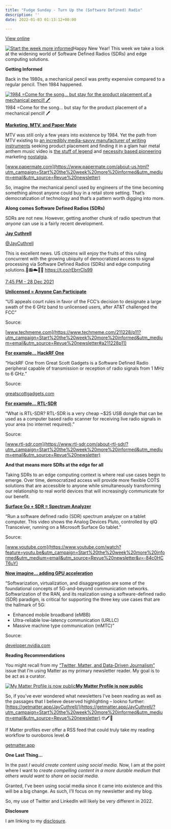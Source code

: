 ```yaml
---
title: "Fudge Sunday - Turn Up the (Software Defined) Radio"
description: ''
date: 2022-01-03 01:13:12+00:00

---
```


[View online](https://sunday.fudge.org/issues/fudge-sunday-turn-up-the-software-defined-radio-957305?utm_campaign=Issue&utm_content=view_in_browser&utm_medium=email&utm_source=Start+the+week+more+informed)

[![Start the week more informed](https://bucketeer-e05bbc84-baa3-437e-9518-adb32be77984.s3.amazonaws.com/public/images/e54945b7-50f6-4020-8d8c-01e552157c1b_1200x115.png "Start the week more informed")](https://substackcdn.com/image/fetch/f_auto,q_auto:good,fl_progressive:steep/https%3A%2F%2Fbucketeer-e05bbc84-baa3-437e-9518-adb32be77984.s3.amazonaws.com%2Fpublic%2Fimages%2Fe54945b7-50f6-4020-8d8c-01e552157c1b_1200x115.png)Happy New Year! This week we take a look at the widening world of Software Defined Radios (SDRs) and edge computing solutions.

 **Getting Informed**

Back in the 1980s, a mechanical pencil was pretty expensive compared to a regular pencil. Then 1984 happened.

[![1984 =Come for the song... but stay for the product placement of a mechanical pencil! 🖊](https://bucketeer-e05bbc84-baa3-437e-9518-adb32be77984.s3.amazonaws.com/public/images/915e6ca1-7d67-4dd1-9727-fc735e17b3d0_600x338.jpeg "1984 =Come for the song... but stay for the product placement of a mechanical pencil! 🖊")](https://substackcdn.com/image/fetch/f_auto,q_auto:good,fl_progressive:steep/https%3A%2F%2Fbucketeer-e05bbc84-baa3-437e-9518-adb32be77984.s3.amazonaws.com%2Fpublic%2Fimages%2F915e6ca1-7d67-4dd1-9727-fc735e17b3d0_600x338.jpeg)1984 =Come for the song... but stay for the product placement of a mechanical pencil! 🖊

**[Marketing, MTV, and Paper Mate](https://www.papermate.com/about-us.html?utm_campaign=Start%20the%20week%20more%20informed&utm_medium=email&utm_source=Revue%20newsletter)**

MTV was still only a few years into existence by 1984. Yet the path from MTV existing to [an incredibly media-savvy manufacturer of writing instruments](https://www.papermate.com/about-us.html?utm_campaign=Start%20the%20week%20more%20informed&utm_medium=email&utm_source=Revue%20newsletter) seeking product placement and finding it in a glam hair metal anthem music video is [the stuff of legend](https://www.bloomberg.com/news/articles/2009-04-22/product-placement-1-dot-0-paper-mate-and-hair-metal-perfect-together?utm_campaign=Start%20the%20week%20more%20informed&utm_medium=email&utm_source=Revue%20newsletter) and [necessity based pioneering](https://www.latimes.com/archives/la-xpm-1985-04-18-ca-23782-story.html?utm_campaign=Start%20the%20week%20more%20informed&utm_medium=email&utm_source=Revue%20newsletter) marketing [nostalgia](http://listeniowa.com/who-tapped-first-a-conversation-with-ex-autograph-guitarist-steve-lynch/?utm_campaign=Start%20the%20week%20more%20informed&utm_medium=email&utm_source=Revue%20newsletter).

[www.papermate.com](https://www.papermate.com/about-us.html?utm_campaign=Start%20the%20week%20more%20informed&utm_medium=email&utm_source=Revue%20newsletter)

So, imagine the mechanical pencil used by engineers of the time becoming something almost anyone could buy in a retail store setting. That’s democratization of technology and that’s a pattern worth digging into more.

 **Along comes Software Defined Radios (SDRs)**

SDRs are not new. However, getting another chunk of radio spectrum that *anyone* can use is a fairly recent development.

**[Jay Cuthrell](https://web.archive.org/web/20230000000000*/https://twitter.com/jaycuthrell/status/1475991365666410498)**

[@JayCuthrell](https://web.archive.org/web/20230000000000*/https://twitter.com/jaycuthrell/status/1475991365666410498)

This is excellent news. US citizens will enjoy the fruits of this ruling concurrent with the growing ubiquity of democratized access to signal processing via Software Defined Radios (SDRs) and edge computing solutions.🤖📻☁️📡📶 <https://t.co/rEbrrCIs99>

 [7:45 PM - 28 Dec 2021](https://web.archive.org/web/20230000000000*/https://twitter.com/jaycuthrell/status/1475991365666410498)

**[Unlicensed = Anyone Can Participate](https://www.techmeme.com/211228/p11?utm_campaign=Start%20the%20week%20more%20informed&utm_medium=email&utm_source=Revue%20newsletter#a211228p11)**

“US appeals court rules in favor of the FCC’s decision to designate a large swath of the 6 GHz band to unlicensed users, after AT&T challenged the FCC”

Source:

[www.techmeme.com](https://www.techmeme.com/211228/p11?utm_campaign=Start%20the%20week%20more%20informed&utm_medium=email&utm_source=Revue%20newsletter#a211228p11)

**[For example... HackRF One](https://greatscottgadgets.com/hackrf/one/?utm_campaign=Start%20the%20week%20more%20informed&utm_medium=email&utm_source=Revue%20newsletter)**

“HackRF One from Great Scott Gadgets is a Software Defined Radio peripheral capable of transmission or reception of radio signals from 1 MHz to 6 GHz.”

Source:

[greatscottgadgets.com](https://greatscottgadgets.com/hackrf/one/?utm_campaign=Start%20the%20week%20more%20informed&utm_medium=email&utm_source=Revue%20newsletter)

**[For example... RTL-SDR](https://www.rtl-sdr.com/about-rtl-sdr/?utm_campaign=Start%20the%20week%20more%20informed&utm_medium=email&utm_source=Revue%20newsletter)**

“What is RTL-SDR? RTL-SDR is a very cheap ~$25 USB dongle that can be used as a computer based radio scanner for receiving live radio signals in your area (no internet required).”

Source:

[www.rtl-sdr.com](https://www.rtl-sdr.com/about-rtl-sdr/?utm_campaign=Start%20the%20week%20more%20informed&utm_medium=email&utm_source=Revue%20newsletter)

 **And that means more SDRs at the edge for all**

Taking SDRs to an edge computing context is where real use cases begin to emerge. Over time, democratized access will provide more flexible COTS solutions that are accessible to anyone while simultaneously transforming our relationship to real world devices that will increasingly communicate for our benefit.

**[Surface Go + SDR = Spectrum Analyzer](https://www.youtube.com/watch?feature=youtu.be&utm_campaign=Start%20the%20week%20more%20informed&utm_medium=email&utm_source=Revue%20newsletter&v=-84c0HCT6uY)**

“Run a software defined radio (SDR) spectrum analyzer on a tablet computer. This video shows the Analog Devices Pluto, controlled by qIQ Transceiver, running on a Microsoft Surface Go tablet.”

Source:

[www.youtube.com](https://www.youtube.com/watch?feature=youtu.be&utm_campaign=Start%20the%20week%20more%20informed&utm_medium=email&utm_source=Revue%20newsletter&v=-84c0HCT6uY)

**[Now imagine... adding GPU acceleration](https://developer.nvidia.com/blog/enabling-gpu-acceleration-in-near-realtime-ran-intelligent-controllers/?utm_campaign=Start%20the%20week%20more%20informed&utm_medium=email&utm_source=Revue%20newsletter)**

“Softwarization, virtualization, and disaggregation are some of the foundational concepts of 5G-and-beyond communication networks. Softwarization of the RAN, and its realization using a software-defined radio (SDR) paradigm, is critical for supporting the three key use cases that are the hallmark of 5G:

* Enhanced mobile broadband (eMBB)
* Ultra-reliable low-latency communication (URLLC)
* Massive machine type communication (mMTC)”

Source:

[developer.nvidia.com](https://developer.nvidia.com/blog/enabling-gpu-acceleration-in-near-realtime-ran-intelligent-controllers/?utm_campaign=Start%20the%20week%20more%20informed&utm_medium=email&utm_source=Revue%20newsletter)

 **Reading Recommendations**

You might recall from my [“Twitter, Matter, and Data-Driven Journalism”](https://sunday.fudge.org/issues/fudge-sunday-twitter-matter-and-data-driven-journalism-836999?utm_campaign=Start%20the%20week%20more%20informed&utm_medium=email&utm_source=Revue%20newsletter) issue that I’m using Matter as my primary newsletter reader. My goal is to be act as a curator.

[![My Matter Profile is now public](https://bucketeer-e05bbc84-baa3-437e-9518-adb32be77984.s3.amazonaws.com/public/images/b125eb6e-01fe-4f8e-9c18-9f5c73c353b5_600x405.png "My Matter Profile is now public")](https://substackcdn.com/image/fetch/f_auto,q_auto:good,fl_progressive:steep/https%3A%2F%2Fbucketeer-e05bbc84-baa3-437e-9518-adb32be77984.s3.amazonaws.com%2Fpublic%2Fimages%2Fb125eb6e-01fe-4f8e-9c18-9f5c73c353b5_600x405.png)**[My Matter Profile is now public](https://getmatter.app/JayCuthrell/?utm_campaign=Start%20the%20week%20more%20informed&utm_medium=email&utm_source=Revue%20newsletter)**

So, if you’ve ever wondered what newsletters I’ve been reading as well as the passages that I believe deserved highlighting – lookno further: [https://getmatter.app/JayCuthrell/](https://getmatter.app/JayCuthrell/?utm_campaign=Start%20the%20week%20more%20informed&utm_medium=email&utm_source=Revue%20newsletter) 🤓🖍💬

If Matter profiles ever offer a RSS feed that could truly take my reading workflow to ouroboros level.♻️

[getmatter.app](https://getmatter.app/JayCuthrell/?utm_campaign=Start%20the%20week%20more%20informed&utm_medium=email&utm_source=Revue%20newsletter)

 **One Last Thing...**

In the past *I would create content using social media.* Now, I am at the point where I want to *create compelling content in a more durable medium that others would want to share on social media*.

Granted, I’ve been using social media since it came into existence and this will be a big change. As such, I’ll focus on my newsletter and my blog.

So, my use of Twitter and LinkedIn will likely be very different in 2022.

 **Disclosure**

I am linking to my [disclosure](https://jaycuthrell.com/disclosure/?utm_campaign=Fudge%20Sunday&utm_medium=email&utm_source=Revue%20newsletter).


